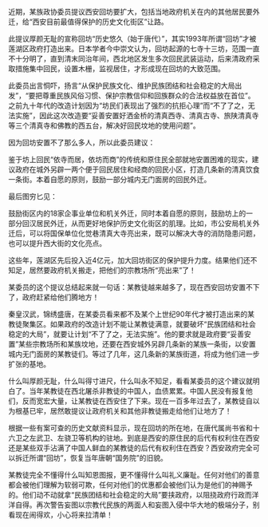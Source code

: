 近期，某族政协委员提议西安回坊要扩大，包括当地政府机关在内的其他居民要外迁，给“西安目前最值得保护的历史文化街区”让路。

此提议厚颜无耻的宣称回坊“历史悠久（始于唐代）”，其实1993年所谓“回坊”才被莲湖区政府打造出来。日本学者今中崇文认为，回坊起源的七寺十三坊，范围一直不十分明了，直到清末同治年间，西北地区发生多次回民武装运动，后来清政府采取措施集中回民，设置木栅，监视居住，才形成现在回坊的大致范围。

此委员出言恫吓，扬言“从保护民族文化、维护民族团结和社会稳定的大局出发”，“要把尊重民族风俗习惯、保护宗教信仰和回族群众的合法权益放在首位”。之前九十年代的改造计划因为“坊民们表现出了强烈的抗拒心理”而“不了了之，无法实施”，因此这次改造要“妥善安置好洒金桥的清真西寺、清真古寺、旅陕清真寺等三个清真寺和佛教的西五台，解决好回民坟地的使用问题”。

因为回坊安置不了那么多人，所以此委员建议：

鉴于坊上回民“依寺而居，依坊而商”的传统和原住民全部就地安置困难的现实，建议政府在城外另辟一两个便于回民居住和经商的回民小区，打造几条新的清真饮食一条街。本着自愿的原则，鼓励一部分城内无门面房的回民外迁。

最后图穷匕见：

鼓励街区内的18家企事业单位和机关外迁，同时本着自愿的原则，鼓励坊上的一部分回汉居民外迁，从而更好地保护历史文化街区的肌理。比如，市公安局机关外迁后，可以将国保单位化觉巷清真大寺亮出来，既可以解决大寺的消防隐患问题，也可以提升西大街的文化亮点。

这些年，莲湖区先后投入近4亿元，加大回坊街区的保护提升力度。结果他们还不知足，居然要政府机关搬走，把他们的宗教场所“亮出来”了！

某委员的这个提议总结起来就一句话：某教徒越来越多了，现在西安回坊安置不下了，政府赶紧给他们腾地方！

秦皇汉武，锦绣盛唐，在某委员看来都不及某个上世纪90年代才被打造出来的某教徒聚集区。如果政府的改造计划不能让某教徒满意，就要破坏“民族团结和社会稳定的大局”，就要让计划“不了了之，无法实施”。他的要求就是政府要“妥善安置”某些宗教场所和某族坟地，还要在西安城外另辟几条新的某族一条街，以安置城内无门面房的某教徒们。等过了几年，这几条新的某族街道，将成为他们进一步扩张的基地。

什么叫厚颜无耻，什么叫得寸进尺，什么叫永不知足，看看某委员的这个建议就明白了。当年某教徒在西北屠杀非教徒的中国人，血债累累。中国人民没有报复他们，反而宽宏大量，让某教徒在西安住了下来。现在一百多年过去了，某教徒自以为根基已牢，居然敢提议让政府机关和其他非教徒搬走给他们让地方了！

根据一些有案可查的历史文献资料显示，现在回坊的所在地，在唐代属尚书省和十六卫之左武卫、左骁卫等机构的驻地。到底是西安的原住民的后代有权利住在西安还是某些双手沾满了中国人鲜血的某教徒的后代有权利住在西安？西安政府完全可以拆迁所谓“回坊”，恢复当年唐朝“国务院”的旧貌。

某教徒完全不懂得什么叫知恩图报，更不懂得什么叫礼义廉耻。任何对他们的善意都会被他们理解为软弱可欺，任何对他们的优惠都会被他们认为是他们的神赐予的。他们动不动就拿“民族团结和社会稳定的大局”要挟政府，以阻挠政府行政而洋洋自得。再次警告妄图以宗教代民族的两面人和妄图入侵中华大地的极端分子，别看现在闹得欢，小心将来拉清单！
